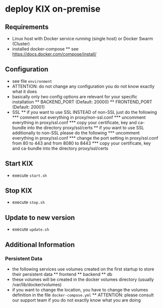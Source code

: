 # deploy KIX on-premise

## Requirements
* Linux host with Docker service running (single host) or Docker Swarm (Cluster)
* installed docker-compose 
** see https://docs.docker.com/compose/install/

## Configuration
* see file `environment`
* ATTENTION: do not change any configuration you do not know exactly what it does
* basically only two config options are relevant for your specific installation
** BACKEND_PORT (Default: 20000)
** FRONTEND_PORT (Default: 20001)
* SSL
** if you want to use SSL INSTEAD of non-SSL just do the following
*** comment out everything in proxy/non-ssl.conf
*** uncomment everything in proxy/ssl.conf
*** copy your certificate, key and ca-bundle into the directory proxy/ssl/certs
** if you want to use SSL additionally to non-SSL please do the following
*** uncomment everything in proxy/ssl.conf
*** change the port setting in proxy/ssl.conf from 80 to 443 and from 8080 to 8443
*** copy your certificate, key and ca-bundle into the directory proxy/ssl/certs

## Start KIX
* execute `start.sh`

## Stop KIX
* execute `stop.sh`

## Update to new version
* execute `update.sh`

## Additional Information
### Persistent Data
* the following services use volumes created on the first startup to store their persistent data
** frontend
** backend
** db
* these volumes will be created in the docker volumes directory (usually /var/lib/docker/volumes)
* if you want to change the location, you have to change the volumes definition in the file `docker-compose.yml`
** ATTENTION: please consult our support team if you do not exactly know what you are doing
